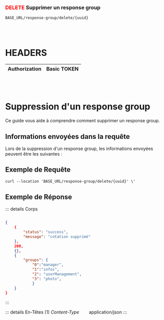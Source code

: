 ### <span style="color:red">DELETE</span> Supprimer un response group

````
BASE_URL/response-group/delete/{uuid}
````

<br/> <br/>

# HEADERS

| Authorization | Basic TOKEN |
| ------------- | ----------- |

<br/> <br/>

# Suppression d'un response group
Ce guide vous aide à comprendre comment supprimer un response group.


## Informations envoyées dans la requête

Lors de la suppression d'un response group, les informations envoyées peuvent être les suivantes :


## Exemple de Requête

```txt
curl --location 'BASE_URL/response-group/delete/{uuid}' \'

```


## Exemple de Réponse

::: details Corps  

```json

{
    {
        "status": "success",
        "message": "cotation supprimé"
    },
    200,
    {},
    {
        "groups": {
            "0":"manager", 
            "1":"infos",
            "2": "userManagement",
            "3": "photo",
            }
    }
}

```
:::


::: details En-Têtes (1)
 *Content-Type*    &nbsp;&nbsp;&nbsp;&nbsp;&nbsp;&nbsp;     application/json
:::
